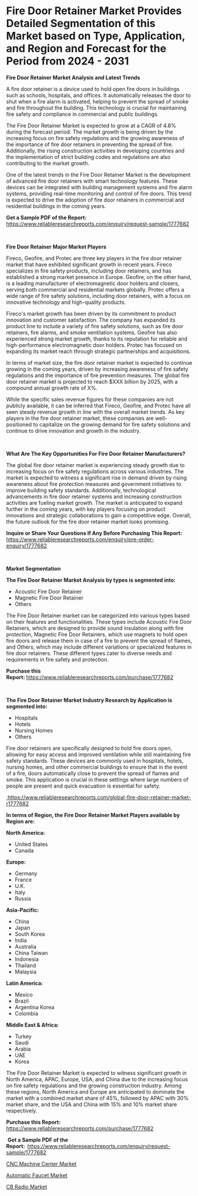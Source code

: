 <p><h1>Fire Door Retainer Market Provides Detailed Segmentation of this Market based on Type, Application, and Region and Forecast for the Period from 2024 - 2031</h1></p><p><strong>Fire Door Retainer Market Analysis and Latest Trends</strong></p>
<p><p>A fire door retainer is a device used to hold open fire doors in buildings such as schools, hospitals, and offices. It automatically releases the door to shut when a fire alarm is activated, helping to prevent the spread of smoke and fire throughout the building. This technology is crucial for maintaining fire safety and compliance in commercial and public buildings.</p><p>The Fire Door Retainer Market is expected to grow at a CAGR of 4.8% during the forecast period. The market growth is being driven by the increasing focus on fire safety regulations and the growing awareness of the importance of fire door retainers in preventing the spread of fire. Additionally, the rising construction activities in developing countries and the implementation of strict building codes and regulations are also contributing to the market growth.</p><p>One of the latest trends in the Fire Door Retainer Market is the development of advanced fire door retainers with smart technology features. These devices can be integrated with building management systems and fire alarm systems, providing real-time monitoring and control of fire doors. This trend is expected to drive the adoption of fire door retainers in commercial and residential buildings in the coming years.</p></p>
<p><strong>Get a Sample PDF of the Report:&nbsp;</strong> <a href="https://www.reliableresearchreports.com/enquiry/request-sample/1777682">https://www.reliableresearchreports.com/enquiry/request-sample/1777682</a></p>
<p>&nbsp;</p>
<p><strong>Fire Door Retainer Major Market Players</strong></p>
<p><p>Fireco, Geofire, and Protec are three key players in the fire door retainer market that have exhibited significant growth in recent years. Fireco specializes in fire safety products, including door retainers, and has established a strong market presence in Europe. Geofire, on the other hand, is a leading manufacturer of electromagnetic door holders and closers, serving both commercial and residential markets globally. Protec offers a wide range of fire safety solutions, including door retainers, with a focus on innovative technology and high-quality products.</p><p>Fireco's market growth has been driven by its commitment to product innovation and customer satisfaction. The company has expanded its product line to include a variety of fire safety solutions, such as fire door retainers, fire alarms, and smoke ventilation systems. Geofire has also experienced strong market growth, thanks to its reputation for reliable and high-performance electromagnetic door holders. Protec has focused on expanding its market reach through strategic partnerships and acquisitions.</p><p>In terms of market size, the fire door retainer market is expected to continue growing in the coming years, driven by increasing awareness of fire safety regulations and the importance of fire prevention measures. The global fire door retainer market is projected to reach $XXX billion by 2025, with a compound annual growth rate of X%.</p><p>While the specific sales revenue figures for these companies are not publicly available, it can be inferred that Fireco, Geofire, and Protec have all seen steady revenue growth in line with the overall market trends. As key players in the fire door retainer market, these companies are well-positioned to capitalize on the growing demand for fire safety solutions and continue to drive innovation and growth in the industry.</p></p>
<p>&nbsp;</p>
<p><strong>What Are The Key Opportunities For Fire Door Retainer Manufacturers?</strong></p>
<p><p>The global fire door retainer market is experiencing steady growth due to increasing focus on fire safety regulations across various industries. The market is expected to witness a significant rise in demand driven by rising awareness about fire protection measures and government initiatives to improve building safety standards. Additionally, technological advancements in fire door retainer systems and increasing construction activities are fueling market growth. The market is anticipated to expand further in the coming years, with key players focusing on product innovations and strategic collaborations to gain a competitive edge. Overall, the future outlook for the fire door retainer market looks promising.</p></p>
<p><strong>Inquire or Share Your Questions If Any Before Purchasing This Report:</strong> <a href="https://www.reliableresearchreports.com/enquiry/pre-order-enquiry/1777682">https://www.reliableresearchreports.com/enquiry/pre-order-enquiry/1777682</a></p>
<p>&nbsp;</p>
<p><strong>Market Segmentation</strong></p>
<p><strong>The Fire Door Retainer Market Analysis by types is segmented into:</strong></p>
<p><ul><li>Acoustic Fire Door Retainer</li><li>Magnetic Fire Door Retainer</li><li>Others</li></ul></p>
<p><p>The Fire Door Retainer market can be categorized into various types based on their features and functionalities. These types include Acoustic Fire Door Retainers, which are designed to provide sound insulation along with fire protection, Magnetic Fire Door Retainers, which use magnets to hold open fire doors and release them in case of a fire to prevent the spread of flames, and Others, which may include different variations or specialized features in fire door retainers. These different types cater to diverse needs and requirements in fire safety and protection.</p></p>
<p><strong>Purchase this Report:&nbsp;</strong><a href="https://www.reliableresearchreports.com/purchase/1777682">https://www.reliableresearchreports.com/purchase/1777682</a></p>
<p>&nbsp;</p>
<p><strong>The Fire Door Retainer Market Industry Research by Application is segmented into:</strong></p>
<p><ul><li>Hospitals</li><li>Hotels</li><li>Nursing Homes</li><li>Others</li></ul></p>
<p><p>Fire door retainers are specifically designed to hold fire doors open, allowing for easy access and improved ventilation while still maintaining fire safety standards. These devices are commonly used in hospitals, hotels, nursing homes, and other commercial buildings to ensure that in the event of a fire, doors automatically close to prevent the spread of flames and smoke. This application is crucial in these settings where large numbers of people are present and quick evacuation is essential for safety.</p></p>
<p><a href="https://www.reliableresearchreports.com/global-fire-door-retainer-market-r1777682">&nbsp;https://www.reliableresearchreports.com/global-fire-door-retainer-market-r1777682</a></p>
<p><strong>In terms of Region, the Fire Door Retainer Market Players available by Region are:</strong></p>
<p>
    <p> <strong> North America: </strong>
        <ul>
            <li>United States</li>
            <li>Canada</li>
        </ul>
        </p> 
    <p> <strong> Europe: </strong>
        <ul>
            <li>Germany</li>
            <li>France</li>
            <li>U.K.</li>
            <li>Italy</li>
            <li>Russia</li>
        </ul>
        </p> 
    <p> <strong> Asia-Pacific: </strong>
        <ul>
            <li>China</li>
            <li>Japan</li>
            <li>South Korea</li>
            <li>India</li>
            <li>Australia</li>
            <li>China Taiwan</li>
            <li>Indonesia</li>
            <li>Thailand</li>
            <li>Malaysia</li>
        </ul>
        </p> 
    <p> <strong> Latin America: </strong>
        <ul>
            <li>Mexico</li>
            <li>Brazil</li>
            <li>Argentina Korea</li>
            <li>Colombia</li>
        </ul>
        </p> 
    <p> <strong> Middle East & Africa: </strong>
        <ul>
            <li>Turkey</li>
            <li>Saudi</li>
            <li>Arabia</li>
            <li>UAE</li>
            <li>Korea</li>
        </ul>
    </p>
    </p>
<p><p>The Fire Door Retainer Market is expected to witness significant growth in North America, APAC, Europe, USA, and China due to the increasing focus on fire safety regulations and the growing construction industry. Among these regions, North America and Europe are anticipated to dominate the market with a combined market share of 45%, followed by APAC with 30% market share, and the USA and China with 15% and 10% market share respectively.</p></p>
<p><strong>Purchase this Report: </strong><a href="https://www.reliableresearchreports.com/purchase/1777682">https://www.reliableresearchreports.com/purchase/1777682</a></p>
<p>&nbsp;<strong>Get a Sample PDF of the Report:&nbsp;&nbsp;</strong><a href="https://www.reliableresearchreports.com/enquiry/request-sample/1777682">https://www.reliableresearchreports.com/enquiry/request-sample/1777682</a></p>
<p><strong></strong></p>
<p><p><a href="https://www.linkedin.com/pulse/cnc-machine-center-market-size-cagr-trends-2024-2030-sraxe?trackingId=fLsNZabWGZWME0sEarC0Qw%3D%3D">CNC Machine Center Market</a></p><p><a href="https://www.linkedin.com/pulse/decoding-automatic-faucet-market-metrics-share-trends-dafge?trackingId=po16kROBJoIjJU4pgeD%2Fbw%3D%3D">Automatic Faucet Market</a></p><p><a href="https://www.linkedin.com/pulse/cb-radio-market-trends-analysis-forecasted-period-2024-2031-iybje?trackingId=0IKNGwC8JkVan%2F4OuBtRXA%3D%3D">CB Radio Market</a></p></p>